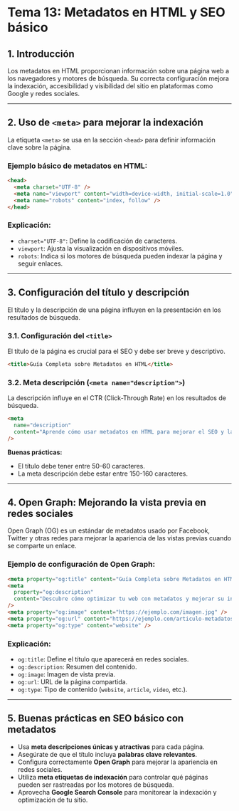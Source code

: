 # **Tema 13: Metadatos en HTML y SEO básico**

## **1. Introducción**

Los metadatos en HTML proporcionan información sobre una página web a los navegadores y motores de búsqueda. Su correcta configuración mejora la indexación, accesibilidad y visibilidad del sitio en plataformas como Google y redes sociales.

---

## **2. Uso de `<meta>` para mejorar la indexación**

La etiqueta `<meta>` se usa en la sección `<head>` para definir información clave sobre la página.

### **Ejemplo básico de metadatos en HTML:**

```html
<head>
  <meta charset="UTF-8" />
  <meta name="viewport" content="width=device-width, initial-scale=1.0" />
  <meta name="robots" content="index, follow" />
</head>
```

### **Explicación:**

- `charset="UTF-8"`: Define la codificación de caracteres.
- `viewport`: Ajusta la visualización en dispositivos móviles.
- `robots`: Indica si los motores de búsqueda pueden indexar la página y seguir enlaces.

---

## **3. Configuración del título y descripción**

El título y la descripción de una página influyen en la presentación en los resultados de búsqueda.

### **3.1. Configuración del `<title>`**

El título de la página es crucial para el SEO y debe ser breve y descriptivo.

```html
<title>Guía Completa sobre Metadatos en HTML</title>
```

### **3.2. Meta descripción (`<meta name="description">`)**

La descripción influye en el CTR (Click-Through Rate) en los resultados de búsqueda.

```html
<meta
  name="description"
  content="Aprende cómo usar metadatos en HTML para mejorar el SEO y la visibilidad de tu sitio web."
/>
```

**Buenas prácticas:**

- El título debe tener entre 50-60 caracteres.
- La meta descripción debe estar entre 150-160 caracteres.

---

## **4. Open Graph: Mejorando la vista previa en redes sociales**

Open Graph (OG) es un estándar de metadatos usado por Facebook, Twitter y otras redes para mejorar la apariencia de las vistas previas cuando se comparte un enlace.

### **Ejemplo de configuración de Open Graph:**

```html
<meta property="og:title" content="Guía Completa sobre Metadatos en HTML" />
<meta
  property="og:description"
  content="Descubre cómo optimizar tu web con metadatos y mejorar su indexación en buscadores."
/>
<meta property="og:image" content="https://ejemplo.com/imagen.jpg" />
<meta property="og:url" content="https://ejemplo.com/articulo-metadatos" />
<meta property="og:type" content="website" />
```

### **Explicación:**

- `og:title`: Define el título que aparecerá en redes sociales.
- `og:description`: Resumen del contenido.
- `og:image`: Imagen de vista previa.
- `og:url`: URL de la página compartida.
- `og:type`: Tipo de contenido (`website`, `article`, `video`, etc.).

---

## **5. Buenas prácticas en SEO básico con metadatos**

- Usa **meta descripciones únicas y atractivas** para cada página.
- Asegúrate de que el título incluya **palabras clave relevantes**.
- Configura correctamente **Open Graph** para mejorar la apariencia en redes sociales.
- Utiliza **meta etiquetas de indexación** para controlar qué páginas pueden ser rastreadas por los motores de búsqueda.
- Aprovecha **Google Search Console** para monitorear la indexación y optimización de tu sitio.
